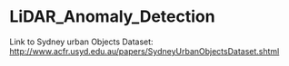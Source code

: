 # LiDAR_Anomaly_Detection

Link to Sydney urban Objects Dataset: http://www.acfr.usyd.edu.au/papers/SydneyUrbanObjectsDataset.shtml
